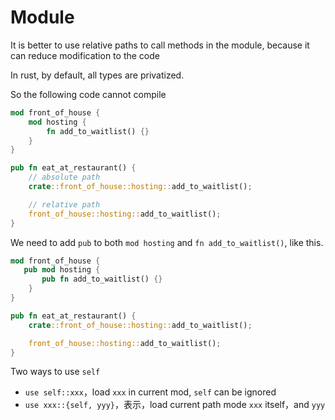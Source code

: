 # Module

It is better to use relative paths to call methods in the module, because it can reduce modification to the code

In rust, by default, all types are privatized.

So the following code cannot compile

```rust
mod front_of_house {
    mod hosting {
        fn add_to_waitlist() {}
    }
}

pub fn eat_at_restaurant() {
    // absolute path
    crate::front_of_house::hosting::add_to_waitlist();

    // relative path
    front_of_house::hosting::add_to_waitlist();
}
```

We need to add `pub` to both `mod hosting` and `fn add_to_waitlist()`, like this.

```rust
mod front_of_house {
   pub mod hosting {
       pub fn add_to_waitlist() {}
    }
}

pub fn eat_at_restaurant() {
    crate::front_of_house::hosting::add_to_waitlist();

    front_of_house::hosting::add_to_waitlist();
}
```

Two ways to use `self`

- `use self::xxx`，load `xxx` in current mod, `self` can be ignored
- `use xxx::{self, yyy}`，表示，load current path mode `xxx`  itself，and  `yyy`